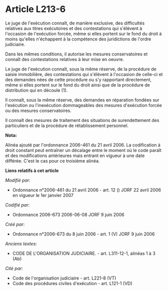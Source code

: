 # Article L213-6

Le juge de l'exécution connaît, de manière exclusive, des difficultés relatives aux titres exécutoires et des contestations
qui s'élèvent à l'occasion de l'exécution forcée, même si elles portent sur le fond du droit à moins qu'elles n'échappent à
la compétence des juridictions de l'ordre judiciaire.

Dans les mêmes conditions, il autorise les mesures conservatoires et connaît des contestations relatives à leur mise en
oeuvre.

Le juge de l'exécution connaît, sous la même réserve, de la procédure de saisie immobilière, des contestations qui s'élèvent
à l'occasion de celle-ci et des demandes nées de cette procédure ou s'y rapportant directement, même si elles portent sur le
fond du droit ainsi que de la procédure de distribution qui en découle (1).

Il connaît, sous la même réserve, des demandes en réparation fondées sur l'exécution ou l'inexécution dommageables des
mesures d'exécution forcée ou des mesures conservatoires.

Il connaît des mesures de traitement des situations de surendettement des particuliers et de la procédure de rétablissement
personnel.

**Nota:**

Alinéa ajouté par l'ordonnance 2006-461 du 21 avril 2006. La codification à droit constant peut entraîner un décalage entre
le moment où le code paraît et des modifications antérieures mais entrant en vigueur à une date différée. C'est le cas pour
ce troisième alinéa.

**Liens relatifs à cet article**

_Modifié par_:

  - Ordonnance n°2006-461 du 21 avril 2006 - art. 12 () JORF 22 avril 2006 en vigueur le 1er janvier 2007

_Codifié par_:

  - Ordonnance 2006-673 2006-06-08 JORF 9 juin 2006

_Créé par_:

  - Ordonnance n°2006-673 du 8 juin 2006 - art. 1 (V) JORF 9 juin 2006

_Anciens textes_:

  - CODE DE L'ORGANISATION JUDICIAIRE. - art. L311-12-1, alinéas 1 à 3 (Ab)

_Cité par_:

  - Code de l'organisation judiciaire - art. L221-8 (VT)
  - Code des procédures civiles d'exécution - art. L121-1 (VD)
